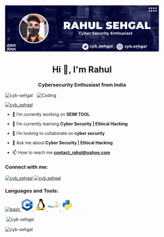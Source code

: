 ![MasterHead](https://github.com/cyb-sehgal/cyb-sehgal/blob/main/git%20banner.jpg)
<h1 align="center">Hi 👋, I'm Rahul</h1>
<h3 align="center">Cybersecurity Enthusiast from India</h3>
<img align="right" alt="Coding" width="400" src="https://media.tenor.com/rePDfDWO3XoAAAAd/hacking.gif"
<p align="left"> <img src="https://komarev.com/ghpvc/?username=cyb-sehgal&label=Profile%20views&color=0e75b6&style=flat" alt="cyb-sehgal" /> </p>

<p align="left"> <a href="https://twitter.com/cyb_sehgal" target="blank"><img src="https://img.shields.io/twitter/follow/cyb_sehgal?logo=twitter&style=for-the-badge" alt="cyb_sehgal" /></a> </p>

- 🔭 I’m currently working on **SEIM TOOL**

- 🌱 I’m currently learning **Cyber Security | Ethical Hacking**

- 👯 I’m looking to collaborate on **cyber security**

- 💬 Ask me about **Cyber Security | Ethical Hacking**

- 📫 How to reach me **contact_rahul@yahoo.com**

<h3 align="left">Connect with me:</h3>
<p align="left">
<a href="https://twitter.com/cyb_sehgal" target="blank"><img align="center" src="https://raw.githubusercontent.com/rahuldkjain/github-profile-readme-generator/master/src/images/icons/Social/twitter.svg" alt="cyb_sehgal" height="30" width="40" /></a>
<a href="https://instagram.com/cyb.sehgal" target="blank"><img align="center" src="https://raw.githubusercontent.com/rahuldkjain/github-profile-readme-generator/master/src/images/icons/Social/instagram.svg" alt="cyb.sehgal" height="30" width="40" /></a>
</p>

<h3 align="left">Languages and Tools:</h3>
<p align="left"> <a href="https://www.gnu.org/software/bash/" target="_blank" rel="noreferrer"> <img src="https://www.vectorlogo.zone/logos/gnu_bash/gnu_bash-icon.svg" alt="bash" width="40" height="40"/> </a> <a href="https://www.w3schools.com/cpp/" target="_blank" rel="noreferrer"> <img src="https://raw.githubusercontent.com/devicons/devicon/master/icons/cplusplus/cplusplus-original.svg" alt="cplusplus" width="40" height="40"/> </a> <a href="https://www.linux.org/" target="_blank" rel="noreferrer"> <img src="https://raw.githubusercontent.com/devicons/devicon/master/icons/linux/linux-original.svg" alt="linux" width="40" height="40"/> </a> <a href="https://www.mysql.com/" target="_blank" rel="noreferrer"> <img src="https://raw.githubusercontent.com/devicons/devicon/master/icons/mysql/mysql-original-wordmark.svg" alt="mysql" width="40" height="40"/> </a> <a href="https://www.python.org" target="_blank" rel="noreferrer"> <img src="https://raw.githubusercontent.com/devicons/devicon/master/icons/python/python-original.svg" alt="python" width="40" height="40"/> </a> </p>


<p>&nbsp;<img align="center" src="https://github-readme-stats.vercel.app/api?username=cyb-sehgal&show_icons=true&locale=en" alt="cyb-sehgal" /></p>

<p><img align="center" src="https://github-readme-streak-stats.herokuapp.com/?user=cyb-sehgal&" alt="cyb-sehgal" /></p>
